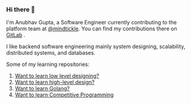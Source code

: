 ### Hi there 👋

I'm Anubhav Gupta, a Software Engineer currently contributing to the platform team at [@mindtickle](https://www.mindtickle.com/). You can find my contributions there on [GitLab](https://gitlab.com/anubhavmt) .

I like backend software engineering mainly system designing, scalability, distributed systems, and databases.


Some of my learning repositories:

1. [Want to learn low level designing? ](https://github.com/manvirag982/tech_learning_tinkering/tree/main/golang/lld)
2. [Want to learn high-level design?](https://github.com/manvirag982/tech_learning_tinkering/tree/main/golang/hld)
3. [Want to learn Golang? ](https://github.com/manvirag982/tech_learning_tinkering/tree/main/golang/)
4. [Want to learn Competitive Programming](https://github.com/manvirag982/Personal_CP/tree/main/fixed-problems/cp/ex-cm)
